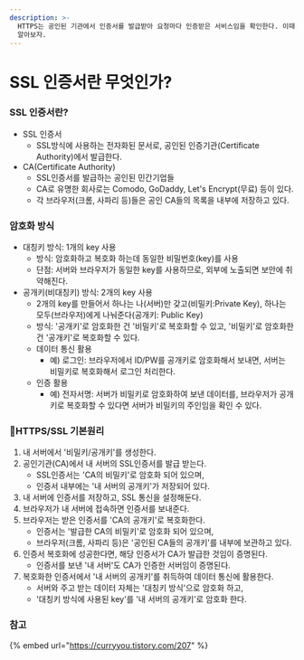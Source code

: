 ```yaml
---
description: >-
  HTTPS는 공인된 기관에서 인증서를 발급받아 요청마다 인증받은 서비스임을 확인한다. 이때 인증서에 사용되는 SSL 인증서란 무엇인지
  알아보자.
---
```


# SSL 인증서란 무엇인가?

### SSL 인증서란?

* SSL 인증서
  * SSL방식에 사용하는 전자화된 문서로, 공인된 인증기관(Certificate Authority)에서 발급한다.
* CA(Certificate Authority)
  * SSL인증서를 발급하는 공인된 민간기업들
  * CA로 유명한 회사로는 Comodo, GoDaddy, Let's Encrypt(무료) 등이 있다.
  * 각 브라우저(크롬, 사파리 등)들은 공인 CA들의 목록을 내부에 저장하고 있다.

### 암호화 방식

* 대칭키 방식: 1개의 key 사용
  * 방식: 암호화하고 복호화 하는데 동일한 비밀번호(key)를 사용
  * 단점: 서버와 브라우저가 동일한 key를 사용하므로, 외부에 노출되면 보안에 취약해진다.
* 공개키(비대칭키) 방식: 2개의 key 사용
  * 2개의 key를 만들어서 하나는 나(서버)만 갖고(비밀키:Private Key), 하나는 모두(브라우저)에게 나눠준다(공개키: Public Key)
  * 방식: '공개키'로 암호화한 건 '비밀키'로 복호화할 수 있고, '비밀키'로 암호화한 건 '공개키'로 복호화할 수 있다.
  * 데이터 통신 활용
    * 예) 로그인: 브라우저에서 ID/PW를 공개키로 암호화해서 보내면, 서버는 비밀키로 복호화해서 로그인 처리한다.
  * 인증 활용
    * 예) 전자서명: 서버가 비밀키로 암호화하여 보낸 데이터를, 브라우저가 공개키로 복호화할 수 있다면 서버가 비밀키의 주인임을 확인 수 있다.

### HTTPS/SSL 기본원리

1. 내 서버에서 '비밀키/공개키'를 생성한다.
2. 공인기관(CA)에서 내 서버의 SSL인증서를 발급 받는다.
   * SSL인증서는 'CA의 비밀키'로 암호화 되어 있으며,
   * 인증서 내부에는 '내 서버의 공개키'가 저장되어 있다.
3. 내 서버에 인증서를 저장하고, SSL 통신을 설정해둔다.
4. 브라우저가 내 서버에 접속하면 인증서를 보내준다.
5. 브라우저는 받은 인증서를 'CA의 공개키'로 복호화한다.
   * 인증서는 '발급한 CA의 비밀키'로 암호화 되어 있으며,
   * 브라우저(크롬, 사파리 등)은 '공인된 CA들의 공개키'를 내부에 보관하고 있다.
6. 인증서 복호화에 성공한다면, 해당 인증서가 CA가 발급한 것임이 증명된다.
   * 인증서를 보낸 '내 서버'도 CA가 인증한 서버임이 증명된다.
7. 복호화한 인증서에서 '내 서버의 공개키'를 취득하여 데이터 통신에 활용한다.
   * 서버와 주고 받는 데이터 자체는 '대칭키 방식'으로 암호화 하고,
   * '대칭키 방식에 사용된 key'를 '내 서버의 공개키'로 암호화 한다.

### &#x20;참고

{% embed url="https://curryyou.tistory.com/207" %}
